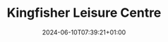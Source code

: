 ---
date: 2024-06-10T07:39:21+01:00
title: Kingfisher Leisure Centre
latitude: 52.03620184015773
longitude: 0.7340587308937416
url: https://foursquare.com/v/4bd70fb86f649521d8d471ec
categories:
 - checkin
---